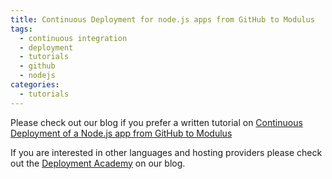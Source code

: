 ```yaml
---
title: Continuous Deployment for node.js apps from GitHub to Modulus
tags:
  - continuous integration
  - deployment
  - tutorials
  - github
  - nodejs
categories:
  - tutorials
---
```

Please check out our blog if you prefer a written tutorial on [Continuous Deployment of a Node.js app from GitHub to Modulus](http://blog.codeship.io/2014/04/03/continuous-deployment-modulus-github-nodejs.html)

If you are interested in other languages and hosting providers please check out the [Deployment Academy](http://blog.codeship.io/category/deployment-academy) on our blog.
